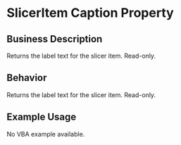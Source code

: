 # SlicerItem Caption Property

## Business Description
Returns the label text for the slicer item. Read-only.

## Behavior
Returns the label text for the slicer item. Read-only.

## Example Usage
No VBA example available.